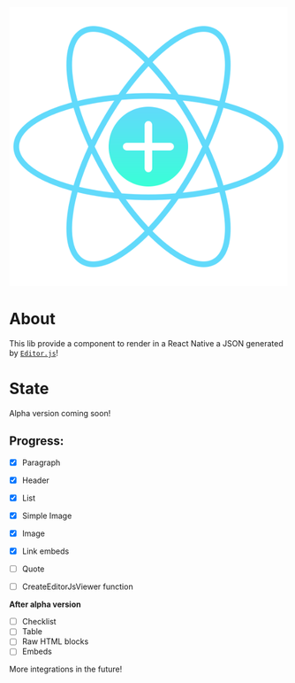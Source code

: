 <p align="center">
  <img src="https://raw.githubusercontent.com/Hidekih/editorjs-viewer-native/1db973c995f9acff9f98cd68fcadd173930eeef4/public/editorJsNative.svg" />
</p>

# About
This lib provide a component to render in a React Native a JSON generated by [`Editor.js`](https://editorjs.io/)!

# State
Alpha version coming soon!

## Progress:
- [X] Paragraph
- [X] Header
- [X] List
- [X] Simple Image
- [X] Image
- [X] Link embeds
- [ ] Quote

- [ ] CreateEditorJsViewer function

**After alpha version**
- [ ] Checklist
- [ ] Table
- [ ] Raw HTML blocks
- [ ] Embeds

More integrations in the future!
